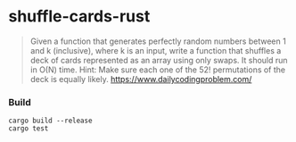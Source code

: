 # shuffle-cards-rust
>
> Given a function that generates perfectly random numbers between 1 and k (inclusive), where k is an input,
> write a function that shuffles a deck of cards represented as an array using only swaps.
> It should run in O(N) time.
> Hint: Make sure each one of the 52! permutations of the deck is equally likely.
> https://www.dailycodingproblem.com/

### Build

```
cargo build --release
cargo test
```